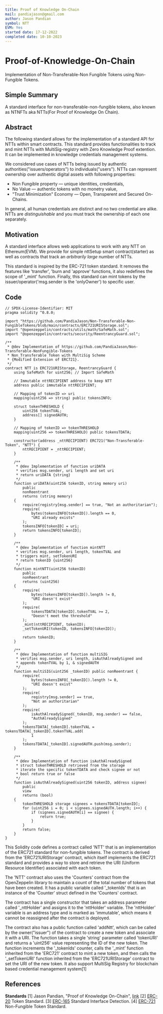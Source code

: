 ```yaml
---
title: Proof of Knowledge On-Chain
mail: pandiajason@gmail.com
author: Jason Pandian
symbol: NTT
EVM: Yes
started date: 17-12-2022
completed date: 10-10-2023
---
```


# Proof-of-Knowledge-On-Chain
Implementation of Non-Transferable-Non Fungible Tokens using Non-Fungible Tokens.

## Simple Summary

A standard interface for non-transferable-non-fungible tokens, also known as NTNFTs aka NTTs(For Proof of Knowledge On Chain).

## Abstract

The following standard allows for the implementation of a standard API for NTTs within smart contracts. This standard provides functionalities to track and mint NTTs with MultiSig-registry with Zero Knowledge Proof extention. It can be implemented in knowledge credentials management systems.

We considered use cases of NTTs being issued by authentic authorities("issuers/operators") to individuals("users"). NTTs can represent ownership over authentic digital assets with following properties:

- Non Fungible property — unique identities, credientials,
- No Value — authentic tokens with no monetry value,
- "Trust Minimization" Economy — Open, Transperent and Secured On-Chains.

In general, all human credentials are distinct and no two credential are alike. NTTs are *distinguishable* and you must track the ownership of each one separately.

## Motivation

A standard interface allows web applications to work with any NTT on Ethereum(EVM). We provide for simple nttSetup smart contract(starter) as well as contracts that track an *arbitrarily large* number of NTTs.

This standard is inspired by the ERC-721 token standard. It removes the features like 'transfer', 'burn and 'approve' functions, it also redefines the scope of '_mint' function. Finally, this standard can mint tokens by the issuer/operator('msg.sender is the 'onlyOwner') to specific user.


## Code

```solidity
// SPDX-License-Identifier: MIT
pragma solidity ^0.8.0;

import "https://github.com/PandiaJason/Non-Transferable-Non-FungibleTokens/blob/main/contracts/ERC721URIStorage.sol";
import "@openzeppelin/contracts/utils/math/SafeMath.sol";
import "@openzeppelin/contracts/security/ReentrancyGuard.sol";

/**
 * @dev Implementation of https://github.com/PandiaJason/Non-Transferable-NonFungible-Tokens
 * Non_Transferable Token with MultiSig Scheme
 * {Modified Extension of ERC721}.
 */
contract NTT is ERC721URIStorage, ReentrancyGuard {
    using SafeMath for uint256; // Import SafeMath

    // Immutable nttRECIPIENT address to keep NTT
    address public immutable nttRECIPIENT;

    // Mapping of tokenID => uri
    mapping(uint256 => string) public tokensINFO;

    struct tokenTHRESHOLD {
        uint256 tokenTVAL;
        address[] signedAUTH;
    }

    // Mapping of tokenID => tokenTHRESHOLD
    mapping(uint256 => tokenTHRESHOLD) public tokensTDATA;

    constructor(address _nttRECIPIENT) ERC721("Non-Transferable-Token", "NTT") {
        nttRECIPIENT = _nttRECIPIENT;
    }

    /**
     * @dev Implementation of function uriDATA
     * verifies msg.sender, uri length and set uri
     * return uriDATA {string}
     */
    function uriDATA(uint256 tokenID, string memory uri)
        public
        nonReentrant
        returns (string memory)
    {
        require(registry[msg.sender] == true, "Not an authoritarian");
        require(
            bytes(tokensINFO[tokenID]).length == 0,
            "URI already exists"
        );
        tokensINFO[tokenID] = uri;
        return tokensINFO[tokenID];
    }

    /**
     * @dev Implementation of function mintNTT
     * verifies msg.sender, uri length, tokenTVAL and
     * triggers mint, setTokenURI
     * return tokenID {uint256}
     */
    function mintNTT(uint256 tokenID)
        public
        nonReentrant
        returns (uint256)
    {
        require(
            bytes(tokensINFO[tokenID]).length != 0,
            "URI doesn't exist"
        );
        require(
            tokensTDATA[tokenID].tokenTVAL >= 2,
            "Doesn't meet the threshold"
        );
        _mint(nttRECIPIENT, tokenID);
        _setTokenURI(tokenID, tokensINFO[tokenID]);

        return tokenID;
    }

    /**
     * @dev Implementation of function multiSIG
     * verifies msg.sender, uri length, isAuthAlreadySigned and
     * appends tokenTVAL by 1, & signedAUTH
     */
    function multiSIG(uint256 _tokenID) public nonReentrant {
        require(
            bytes(tokensINFO[_tokenID]).length != 0,
            "URI doesn't exist"
        );
        require(
            registry[msg.sender] == true,
            "Not an authoritarian"
        );
        require(
            isAuthAlreadySigned(_tokenID, msg.sender) == false,
            "AuthAlreadySigned"
        );
        tokensTDATA[_tokenID].tokenTVAL = tokensTDATA[_tokenID].tokenTVAL.add(
            1
        );
        tokensTDATA[_tokenID].signedAUTH.push(msg.sender);
    }

    /**
     * @dev Implementation of function isAuthAlreadySigned
     * struct tokenTHRESHOLD retrieved from the storage
     * iterate the specific tokenTDATA and check signee or not
     * bool return true or false
     */
    function isAuthAlreadySigned(uint256 tokenID, address signee)
        public
        view
        returns (bool)
    {
        tokenTHRESHOLD storage signees = tokensTDATA[tokenID];
        for (uint256 i = 0; i < signees.signedAUTH.length; i++) {
            if (signees.signedAUTH[i] == signee) {
                return true;
            }
        }
        return false;
    }
}

```

This Solidity code defines a contract called 'NTT' that is an implementation of the ERC721 standard for non-fungible tokens. The contract is derived from the 'ERC721URIStorage' contract, which itself implements the ERC721 standard and provides a way to store and retrieve the URI (Uniform Resource Identifier) associated with each token.

The 'NTT' contract also uses the 'Counters' contract from the OpenZeppelin library to maintain a count of the total number of tokens that have been created. It has a public variable called '_tokenIds' that is an instance of the 'Counter' struct defined in the 'Counters' contract.

The contract has a single constructor that takes an address parameter called '_nttHolder' and assigns it to the 'nttHolder' variable. The 'nttHolder' variable is an address type and is marked as 'immutable', which means it cannot be reassigned after the contract is deployed.

The contract also has a public function called 'addNtt', which can be called by the owner("issuer") of the contract to create a new token and associate it with a URI. The function takes a single 'string' parameter called 'tokenURI' and returns a 'uint256' value representing the ID of the new token. The function increments the '_tokenIds' counter, calls the '_mint' function inherited from the 'ERC721' contract to mint a new token, and then calls the '_setTokenURI' function inherited from the 'ERC721URIStorage' contract to set the URI of the new token. It also support MultiSig Registry for blockchain based credential management system[1]

## References

**Standards**
[1] Jason Pandian, "Proof of Knowledge On-Chain", [link](https://github.com/PandiaJason/Proof-of-Knowledge-On-Chain/blob/main/ME%20JASON%20PROJECT%20DOCUMENT-FINAL-POKOC.pdf) 
[2] [ERC-20](https://github.com/ethereum/EIPs/blob/master/EIPS/eip-20.md) Token Standard.
[3] [ERC-165](https://github.com/ethereum/EIPs/blob/master/EIPS/eip-165.md) Standard Interface Detection.
[4] [ERC-721](https://github.com/ethereum/EIPs/blob/master/EIPS/eip-721.md) Non-Fungible Token Standard.
